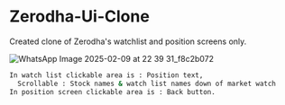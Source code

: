 # Zerodha-Ui-Clone
Created clone of Zerodha's watchlist and position screens only.

![WhatsApp Image 2025-02-09 at 22 39 31_f8c2b072](https://github.com/user-attachments/assets/6211b682-6268-4dd6-a45e-d1ac8b2c9ad7)

``` bash
In watch list clickable area is : Position text,
  Scrollable : Stock names & watch list names down of market watch 
In position screen clickable area is : Back button.
```
